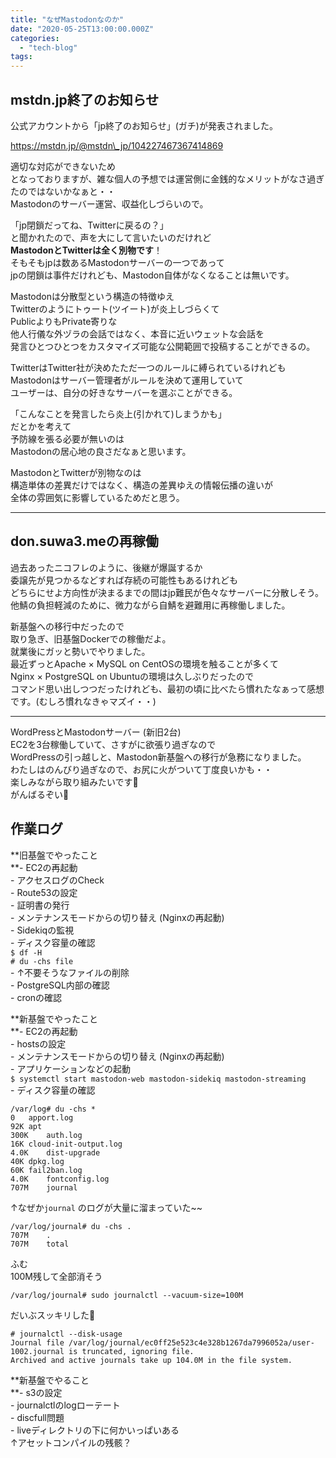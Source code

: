 ```yaml
---
title: "なぜMastodonなのか"
date: "2020-05-25T13:00:00.000Z"
categories: 
  - "tech-blog"
tags: 
---
```


## mstdn.jp終了のお知らせ

公式アカウントから「jp終了のお知らせ」(ガチ)が発表されました。

https://mstdn.jp/@mstdn\_jp/104227467367414869

適切な対応ができないため  
となっておりますが、雑な個人の予想では運営側に金銭的なメリットがなさ過ぎたのではないかなぁと・・  
Mastodonのサーバー運営、収益化しづらいので。

「jp閉鎖だってね、Twitterに戻るの？」  
と聞かれたので、声を大にして言いたいのだけれど  
**MastodonとTwitterは全く別物です**！  
そもそもjpは数あるMastodonサーバーの一つであって  
jpの閉鎖は事件だけれども、Mastodon自体がなくなることは無いです。

Mastodonは分散型という構造の特徴ゆえ  
Twitterのようにトゥート(ツイート)が炎上しづらくて  
PublicよりもPrivate寄りな  
他人行儀な外ヅラの会話ではなく、本音に近いウェットな会話を  
発言ひとつひとつをカスタマイズ可能な公開範囲で投稿することができるの。

TwitterはTwitter社が決めたただ一つのルールに縛られているけれども  
Mastodonはサーバー管理者がルールを決めて運用していて  
ユーザーは、自分の好きなサーバーを選ぶことができる。

「こんなことを発言したら炎上(引かれて)しまうかも」  
だとかを考えて  
予防線を張る必要が無いのは  
Mastodonの居心地の良さだなぁと思います。

MastodonとTwitterが別物なのは  
構造単体の差異だけではなく、構造の差異ゆえの情報伝播の違いが  
全体の雰囲気に影響しているためだと思う。

* * *

## don.suwa3.meの再稼働

過去あったニコフレのように、後継が爆誕するか  
委譲先が見つかるなどすれば存続の可能性もあるけれども  
どちらにせよ方向性が決まるまでの間はjp難民が色々なサーバーに分散しそう。  
他鯖の負担軽減のために、微力ながら自鯖を避難用に再稼働しました。

新基盤への移行中だったので  
取り急ぎ、旧基盤Dockerでの稼働だよ。  
就業後にガッと勢いでやりました。  
最近ずっとApache × MySQL on CentOSの環境を触ることが多くて  
Nginx × PostgreSQL on Ubuntuの環境は久しぶりだったので  
コマンド思い出しつつだったけれども、最初の頃に比べたら慣れたなぁって感想です。(むしろ慣れなきゃマズイ・・)

* * *

WordPressとMastodonサーバー (新旧2台)  
EC2を3台稼働していて、さすがに欲張り過ぎなので  
WordPressの引っ越しと、Mastodon新基盤への移行が急務になりました。  
わたしはのんびり過ぎなので、お尻に火がついて丁度良いかも・・  
楽しみながら取り組みたいです🙌  
がんばるぞい💪

## 作業ログ

**旧基盤でやったこと  
**\- EC2の再起動  
\- アクセスログのCheck  
\- Route53の設定  
\- 証明書の発行  
\- メンテナンスモードからの切り替え (Nginxの再起動)  
\- Sidekiqの監視  
\- ディスク容量の確認  
`$ df -H`  
`# du -chs file`  
\- ↑不要そうなファイルの削除  
\- PostgreSQL内部の確認  
\- cronの確認

**新基盤でやったこと  
**\- EC2の再起動  
\- hostsの設定  
\- メンテナンスモードからの切り替え (Nginxの再起動)  
\- アプリケーションなどの起動  
`$ systemctl start mastodon-web mastodon-sidekiq mastodon-streaming`  
\- ディスク容量の確認

```
/var/log# du -chs *
0	apport.log
92K	apt
300K	auth.log
16K	cloud-init-output.log
4.0K	dist-upgrade
40K	dpkg.log
60K	fail2ban.log
4.0K	fontconfig.log
707M	journal
```

↑なぜか`journal` のログが大量に溜まっていた~~

```
/var/log/journal# du -chs .
707M	.
707M	total
```

ふむ  
100M残して全部消そう

```
/var/log/journal# sudo journalctl --vacuum-size=100M
```

だいぶスッキリした🙌

```
# journalctl --disk-usage
Journal file /var/log/journal/ec0ff25e523c4e328b1267da7996052a/user-1002.journal is truncated, ignoring file.
Archived and active journals take up 104.0M in the file system.
```

**新基盤でやること  
**\- s3の設定  
\- journalctlのlogローテート  
\- discfull問題  
\- liveディレクトリの下に何かいっぱいある  
↑アセットコンパイルの残骸？
